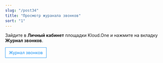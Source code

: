 ```yaml
---
slug: "/post34"
title: "Просмотр журанала звонков"
sort: "1"
---
```


Зайдите в **Личный кабинет** площадки Kloud.One и нажмите на вкладку **Журнал звонков**.

![Картинка](./images/butt_call_log.png "Модуль Kloud.One: Отчёты") 